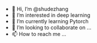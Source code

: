 - 👋 Hi, I’m @shudezhang
- 👀 I’m interested in deep learning
- 🌱 I’m currently learning Pytorch
- 💞️ I’m looking to collaborate on ...
- 📫 How to reach me ...

<!---
shudezhang/shudezhang is a ✨ special ✨ repository because its `README.md` (this file) appears on your GitHub profile.
You can click the Preview link to take a look at your changes.
--->
